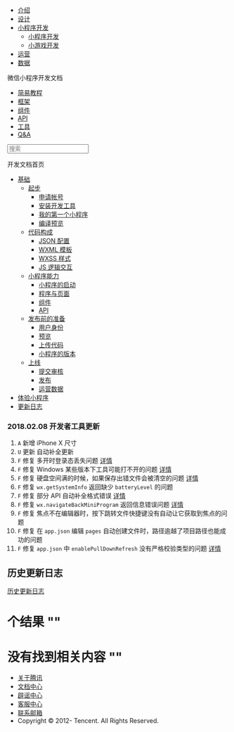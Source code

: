 <div class="book with-summary">

<div class="head">

<div class="head_box">

# [](javascript:; "_('微信公众平台 小程序')")

<div class="header_ctrls">

*   [介绍](https://mp.weixin.qq.com/debug/wxadoc/introduction/index.html)
*   [设计](https://mp.weixin.qq.com/debug/wxadoc/design/index.html)
*   [小程序开发](javascript:;)
    *   [小程序开发](https://mp.weixin.qq.com/debug/wxadoc/dev/index.html)
    *   [小游戏开发](https://mp.weixin.qq.com/debug/wxagame/dev/index.html)
*   [运营](https://mp.weixin.qq.com/debug/wxadoc/product/index.html)
*   [数据](https://mp.weixin.qq.com/debug/wxadoc/analysis/index.html)

</div>

</div>

</div>

<div class="sub_nav_box">

<div class="sub_nav_inner">

<div class="book-summary-opr" id="js-book-summary-opr"><a class="book-summary-btn"></a></div>

<div class="top_sub_nav">

<div class="top_title_wap"><span class="icon_title icon_dev"></span>

微信小程序开发文档

</div>

*   [简易教程](../)
*   [框架](../framework/MINA.html)
*   [组件](../component/)
*   [API](../api/)
*   [工具](devtools.html)
*   [Q&A](../qa.html)

</div>

<div id="book-search-input" role="search">

<form><label for="search-input" class="search-icon" id="js-search-icon"></label><input type="text" id="search-input" name="search-input" placeholder="搜索"> </form>

</div>

</div>

</div>

<div class="book-summary">

<div class="book-summary-home" id="js-summary-home"><a><span class="icon_home_s icon_dev"></span><span class="s_title_2">开发文档首页</span></a></div>

<nav role="navigation">

*   [基础](../quickstart/basic/getting-started.html)
    *   [起步](../quickstart/basic/getting-started.html)
        *   [申请帐号](../quickstart/basic/getting-started.html#申请帐号)
        *   [安装开发工具](../quickstart/basic/getting-started.html#安装开发工具)
        *   [我的第一个小程序](../quickstart/basic/getting-started.html#你的第一个小程序)
        *   [编译预览](../quickstart/basic/getting-started.html#编译预览)
    *   [代码构成](../quickstart/basic/file.html)
        *   [JSON 配置](../quickstart/basic/file.html#JSON-配置)
        *   [WXML 模板](../quickstart/basic/file.html#WXML-模板)
        *   [WXSS 样式](../quickstart/basic/file.html#WXSS-样式)
        *   [JS 逻辑交互](../quickstart/basic/file.html#JS-交互逻辑)
    *   [小程序能力](../quickstart/basic/framework.html)
        *   [小程序的启动](../quickstart/basic/framework.html#小程序的启动)
        *   [程序与页面](../quickstart/basic/framework.html#程序与页面)
        *   [组件](../quickstart/basic/framework.html#组件)
        *   [API](../quickstart/basic/framework.html#API)
    *   [发布前的准备](../quickstart/basic/role.html)
        *   [用户身份](../quickstart/basic/role.html#用户身份)
        *   [预览](../quickstart/basic/role.html#预览)
        *   [上传代码](../quickstart/basic/role.html#上传代码)
        *   [小程序的版本](../quickstart/basic/role.html#小程序的版本)
    *   [上线](../quickstart/basic/release.html)
        *   [提交审核](../quickstart/basic/release.html#提交审核)
        *   [发布](../quickstart/basic/release.html#发布)
        *   [运营数据](../quickstart/basic/release.html#运营数据)
*   [体验小程序](../demo.html)
*   [更新日志](new.html)

</nav>

</div>

<div class="book-body">

<div class="body-inner">

<div class="page-wrapper" tabindex="-1" role="main">

<div class="page-inner">

<div id="book-search-results">

<div class="search-noresults">

<section class="normal markdown-section">

### 2018.02.08 开发者工具更新

1.  `A` 新增 iPhone X 尺寸
2.  `U` 更新 自动补全更新
3.  `F` 修复 多开时登录态丢失问题 [详情](https://developers.weixin.qq.com/blogdetail?action=get_post_info&lang=zh_CN&token=1304261213&docid=0000eab3d84d60bc6946e5f765b400)
4.  `F` 修复 Windows 某些版本下工具可能打不开的问题 [详情](https://developers.weixin.qq.com/blogdetail?action=get_post_info&docid=0002c0bd2942b0854a46236465b000&token=1304261213&lang=zh_CN)
5.  `F` 修复 硬盘空间满的时候，如果保存出错文件会被清空的问题 [详情](https://developers.weixin.qq.com/blogdetail?action=get_post_info&lang=zh_CN&token=1923294032&docid=0002ac463ccb20b077469e04756400&comment_lvl=1)
6.  `F` 修复 `wx.getSystemInfo` 返回缺少 `batteryLevel` 的问题
7.  `F` 修复 部分 API 自动补全格式错误 [详情](https://developers.weixin.qq.com/blogdetail?action=get_post_info&lang=zh_CN&token=1557132050&docid=00024aa27202d81374468829251000&inwindow=1)
8.  `F` 修复 `wx.navigateBackMiniProgram` 返回信息错误问题 [详情](https://developers.weixin.qq.com/blogdetail?action=get_post_info&docid=000eec97c70b00977d460025251000&token=2038396590&lang=zh_CN)
9.  `F` 修复 焦点不在编辑器时，按下跳转文件快捷键没有自动让它获取到焦点的问题
10.  `F` 修复 在 `app.json` 编辑 `pages` 自动创建文件时，路径逾越了项目路径也能成功的问题
11.  `F` 修复 `app.json` 中 `enablePullDownRefresh` 没有严格校验类型的问题 [详情](https://developers.weixin.qq.com/blogdetail?action=get_post_info&docid=000e44a8fa8718741f26d903c51000&token=2109809508&lang=zh_CN)

## 历史更新日志

[历史更新日志](uplog.html)

</section>

</div>

<div class="search-results">

<div class="has-results">

# <span class="search-results-count"></span>个结果 "<span class="search-query"></span>"

</div>

<div class="no-results">

# 没有找到相关内容 "<span class="search-query"></span>"

</div>

</div>

</div>

</div>

</div>

<div class="foot" id="footer">

*   [关于腾讯](http://www.tencent.com/zh-cn/index.shtml)
*   [文档中心](https://mp.weixin.qq.com/debug/wxadoc/introduction/index.html?t=1484641676&)
*   [辟谣中心](https://mp.weixin.qq.com/cgi-bin/opshowpage?action=dispelinfo&lang=zh_CN&begin=1&count=9)
*   [客服中心](http://kf.qq.com/faq/120911VrYVrA1509086vyumm.html)
*   [联系邮箱](mailto:weixinmp@qq.com)
*   Copyright © 2012-<span id="s_copyright_year"></span> Tencent. All Rights Reserved.

</div>

</div>

[](../demo.html)[](../framework/MINA.html)</div>

</div>